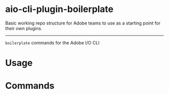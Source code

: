 # aio-cli-plugin-boilerplate
Basic working repo structure for Adobe teams to use as a starting point for their own plugins.

---

`boilerplate` commands for the Adobe I/O CLI

<!-- toc -->
<!-- tocstop -->
# Usage
<!-- usage -->
<!-- usagestop -->
# Commands
<!-- commands -->
<!-- commandsstop -->
